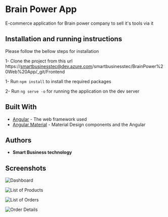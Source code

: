 # Brain Power App

E-commerce application for Brain power company to sell it's tools via it


## Installation and running instructions

Please follow the bellow steps for installation

1- Clone the project from this url
    https://smartbusinesstec@dev.azure.com/smartbusinesstec/BrainPower%20Web%20App/_git/Frontend

1- Run `npm install` to install the required packages

2- Run `ng serve -o` for running the application on the dev server


## Built With

* [Angular](https://angular.io/docs) - The web framework used
* [Angular Material](https://material.angular.io/) - Material Design components and the Angular


## Authors

* **Smart Business technology**


## Screenshots

![Dashboard](https://serving.photos.photobox.com/85157640d2d3b1c03238620c41d9cf8e6c2f8b5423e48543e730790104f6c0903a1af67f.jpg)

![List of Products](https://serving.photos.photobox.com/51911130b44fc07336192afa2f1d507b5096e1b250e24098a82d329964116404ee872ef1.jpg)

![List of Orders](https://serving.photos.photobox.com/0161840471b18951b577723ecc805d9dac0db26589ff01c18173b662aedc586bb178526a.jpg)

![Order Details](https://serving.photos.photobox.com/4297503671bc89e252eb2425ecf7bd2bb3199e3b309fa3cc4789bbc93f546ae70723b60e.jpg)
